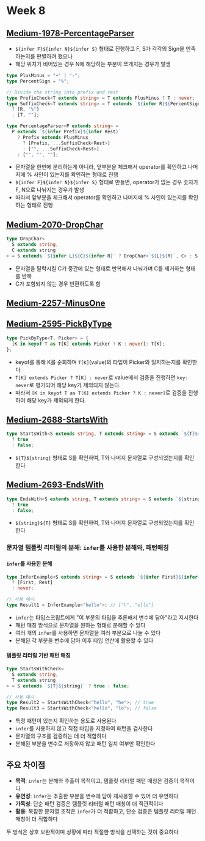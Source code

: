 # Week 8

## [Medium-1978-PercentageParser](./medium/1978-percentage-parser.ts)

- `${infer F}${infer N}${infer S}` 형태로 진행하고 F, S가 각각의 Sign을 만족하는지를 판별하려 했으나
- 해당 위치가 비어있는 경우 N에 해당하는 부분이 쪼개지는 경우가 발생

```ts
type PlusMinus = "+" | "-";
type PercentSign = "%";

// Divide the string into prefix and rest
type PrefixCheck<T extends string> = T extends PlusMinus ? T : never;
type SuffixCheck<T extends string> = T extends `${infer R}${PercentSign}`
  ? [R, "%"]
  : [T, ""];

type PercentageParser<P extends string> =
  P extends `${infer Prefix}${infer Rest}`
    ? Prefix extends PlusMinus
      ? [Prefix, ...SuffixCheck<Rest>]
      : ["", ...SuffixCheck<Rest>]
    : ["", "", ""];
```

- 문자열을 한번에 분리하는게 아니라, 앞부분을 체크해서 operator를 확인하고 나머지에 % 사인이 있는지를 확인하는 형태로 진행
- `${infer F}${infer N}${infer S}` 형태로 만들면, operator가 없는 경우 숫자가 F, N으로 나눠지는 경우가 발생
- 따라서 앞부분을 체크해서 operator를 확인하고 나머지에 % 사인이 있는지를 확인하는 형태로 진행

## [Medium-2070-DropChar](./medium/2070-drop-char.ts)

```ts
type DropChar<
  S extends string,
  C extends string
> = S extends `${infer L}${C}${infer R}` ? DropChar<`${L}${R}`, C> : S;
```

- 문자열을 탈락시킬 C가 중간에 있는 형태로 반복해서 나눠가며 C를 제거하는 형태를 반복
- C가 포함되지 않는 경우 반환하도록 함

## [Medium-2257-MinusOne](./medium/2257-minus-one.ts)

## [Medium-2595-PickByType](./medium/2595-pick-by-type.ts)

```ts
type PickByType<T, Picker> = {
  [K in keyof T as T[K] extends Picker ? K : never]: T[K];
};
```

- keyof를 통해 K를 순회하며 `T[K]`(value)의 타입이 Picker와 일치하는지를 확인한다
- `T[K] extends Picker ? T[K] : never`로 value에서 검증을 진행하면 `key: never`로 평가되어 해당 key가 제외되지 않는다.
- 따라서 `[K in keyof T as T[K] extends Picker ? K : never]`로 검증을 진행하여 해당 key가 제외되게 한다.

## [Medium-2688-StartsWith](./medium/2688-starts-with.ts)

```ts
type StartsWith<S extends string, T extends string> = S extends `${T}${string}`
  ? true
  : false;
```

- `${T}${string}` 형태로 S를 확인하여, T와 나머지 문자열로 구성되었는지를 확인한다

## [Medium-2693-EndsWith](./medium/2693-ends-with.ts)

```ts
type EndsWith<S extends string, T extends string> = S extends `${string}${T}`
  ? true
  : false;
```

- `${string}${T}` 형태로 S를 확인하여, T와 나머지 문자열로 구성되었는지를 확인한다

### 문자열 템플릿 리터럴의 분해: `infer`를 사용한 분해와, 패턴매칭

#### `infer`를 사용한 분해

```ts
type InferExample<S extends string> = S extends `${infer First}${infer Rest}`
  ? [First, Rest]
  : never;

// 사용 예시
type Result1 = InferExample<"hello">; // ["h", "ello"]
```

- `infer`는 타입스크립트에게 "이 부분의 타입을 추론해서 변수에 담아"라고 지시한다
- 패턴 매칭 방식으로 문자열을 원하는 형태로 분해할 수 있다
- 여러 개의 `infer`를 사용하면 문자열을 여러 부분으로 나눌 수 있다
- 분해된 각 부분을 변수에 담아 이후 타입 연산에 활용할 수 있다

#### 템플릿 리터럴 기반 패턴 매칭

```ts
type StartsWithCheck<
  S extends string,
  T extends string
> = S extends `${T}${string}` ? true : false;

// 사용 예시
type Result2 = StartsWithCheck<"hello", "he">; // true
type Result3 = StartsWithCheck<"hello", "lo">; // false
```

- 특정 패턴이 있는지 확인하는 용도로 사용된다
- `infer`를 사용하지 않고 직접 타입을 지정하여 패턴을 검사한다
- 문자열의 구조를 검증하는 데 더 적합하다
- 분해된 부분을 변수로 저장하지 않고 패턴 일치 여부만 확인한다

## 주요 차이점

- **목적**: `infer`는 분해와 추출이 목적이고, 템플릿 리터럴 패턴 매칭은 검증이 목적이다
- **유연성**: `infer`는 추출한 부분을 변수에 담아 재사용할 수 있어 더 유연하다
- **가독성**: 단순 패턴 검증은 템플릿 리터럴 패턴 매칭이 더 직관적이다
- **활용**: 복잡한 문자열 조작은 `infer`가 더 적합하고, 단순 검증은 템플릿 리터럴 패턴 매칭이 더 적합하다

두 방식은 상호 보완적이며 상황에 따라 적절한 방식을 선택하는 것이 중요하다
